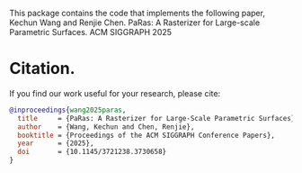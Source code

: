 This package contains the code that implements the following paper,
Kechun Wang and Renjie Chen. PaRas: A Rasterizer for Large-scale Parametric Surfaces. ACM SIGGRAPH 2025

# Citation.
If you find our work useful for your research, please cite:

```bibtex
@inproceedings{wang2025paras,
  title     = {PaRas: A Rasterizer for Large-Scale Parametric Surfaces},
  author    = {Wang, Kechun and Chen, Renjie},
  booktitle = {Proceedings of the ACM SIGGRAPH Conference Papers},
  year      = {2025},
  doi       = {10.1145/3721238.3730658}
}
